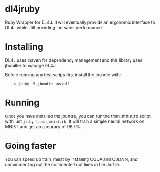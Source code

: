 # dl4jruby

Ruby Wrapper for DL4J.  It will eventually provide an ergonomic interface to DL4J while still providing the same performance.

# Installing

DL4J uses maven for dependency management and this library uses jbundler to manage DL4J.

Before running any test scrips first install the jbundle with:

```
    $ jruby -S jbundle install
```

# Running

Once you have installed the jbundle, you can run the train_mnist.rb script with just `jruby train_mnist.rb`.  It will train a simple neural network on MNIST and get an accuracy of 98.7%.

# Going faster

You can speed up train_mnist by installing CUDA and CUDNN, and uncommenting out the commented out lines in the Jarfile.

